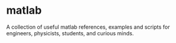 # matlab
A collection of useful matlab references, examples and scripts for engineers, physicists, students, and curious minds.
